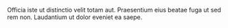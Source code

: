 Officia iste ut distinctio velit totam aut. Praesentium eius beatae fuga ut sed rem non. Laudantium ut dolor eveniet ea saepe.